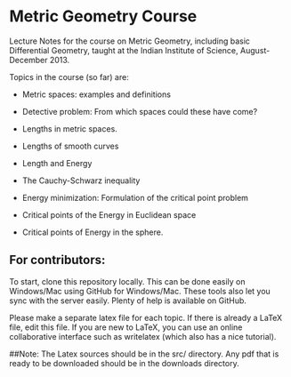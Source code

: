 Metric Geometry Course
====================

Lecture Notes for the course on Metric Geometry, including basic Differential Geometry, taught at the Indian Institute of Science, August-December 2013.

Topics in the course (so far) are:

* Metric spaces: examples and definitions

* Detective problem: From which spaces could these have come?

* Lengths in metric spaces.

* Lengths of smooth curves

* Length and Energy

* The Cauchy-Schwarz inequality

* Energy minimization: Formulation of the critical point problem

* Critical points of the Energy in Euclidean space

* Critical points of Energy in the sphere.

## For contributors:

To start, clone this repository locally. This can be done easily on Windows/Mac using GitHub for Windows/Mac. These tools also let you sync with the server easily. Plenty of help is available on GitHub.

Please make a separate latex file for each topic. If there is already a LaTeX file, edit this file. If you are new to LaTeX, you can use an online collaborative interface such as writelatex (which also has a nice tutorial).


##Note:
The Latex sources should be in the src/ directory. Any pdf that is ready to be downloaded should be in the downloads directory.






